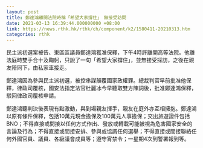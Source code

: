 ```yaml
---
layout: post
title: 鄭達鴻離開法院時稱「希望大家撐住」　無接受訪問
date: 2021-03-13 16:39:44.000000000 +08:00
link: https://news.rthk.hk/rthk/ch/component/k2/1580411-20210313.htm
categories: rthk
---
```


民主派初選案被告、東區區議員鄭達鴻獲准保釋，下午4時許離開高等法院。他離法庭時雙手合十及鞠躬，只說了一句「希望大家撐住」，並無接受採訪，之後在親友陪同下，由私家車接走。

鄭達鴻因為參與民主派初選，被控串謀顛覆國家政權罪。總裁判官早前批准他保釋，律政司覆核，國安法指定法官杜麗冰今早聽取雙方陳詞後，批准鄭達鴻保釋，駁回律政司覆核申請。

鄭達鴻聽判決後表現有點激動，與到場親友揮手，親友在庭外亦互相擁抱。鄭達鴻以原有條件保釋，包括10萬元現金擔保及100萬元人事擔保；交出旅遊證件包括BNO；不得直接或間接以任何方式作出、發放或轉載可能被視為危害國家安全的言論及行為；不得直接或間接安排、參與或協調任何選舉；不得直接或間接聯絡任何外國官員、議員、各級議會成員等；遵守宵禁令；一星期4次到警署報到等。
